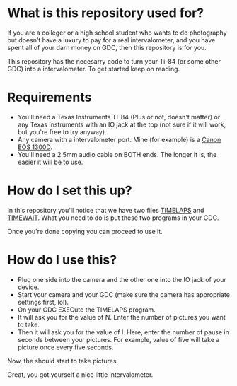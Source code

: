 What is this repository used for?
=================================
If you are a colleger or a high school student who wants to do photography but doesn't have a luxury to pay for a real intervalometer, and you have spent all of your darn money on GDC, then this repository is for you.

This repository has the necesarry code to turn your Ti-84 (or some other GDC) into a intervalometer. To get started keep on reading.

Requirements
============

*   You'll need a Texas Instruments TI-84 (Plus or not, doesn't matter) or any Texas Instruments with an IO jack at the top (not sure if it will work, but you're free to try anyway).
*   Any camera with a intervalometer port. Mine (for example) is a [Canon EOS 1300D](https://en.wikipedia.org/wiki/Canon_EOS_1300D).
*   You'll need a 2.5mm audio cable on BOTH ends. The longer it is, the easier it will be to use.

How do I set this up?
=====================
In this repository you'll notice that we have two files [TIMELAPS](https://raw.githubusercontent.com/KingLorax/Ti-84-Intervalometer/master/TIMELAPS.TIPROGRAM) and [TIMEWAIT](https://raw.githubusercontent.com/KingLorax/Ti-84-Intervalometer/master/TIMEWAIT.TIPROGRAM). What you need to do is put these two programs in your GDC.

Once you're done copying you can proceed to use it.  

How do I use this?
==================
*   Plug one side into the camera and the other one into the IO jack of your device.
*   Start your camera and your GDC (make sure the camera has appropriate settings first, lol).
*   On your GDC EXECute the TIMELAPS program.
*   It will ask you for the value of N. Enter the number of pictures you want to take.
*   Then it will ask you for the value of I. Here, enter the number of pause in seconds between your pictures. For example, value of five will take a picture once every five seconds.

Now, the should start to take pictures.

Great, you got yourself a nice little intervalometer.
